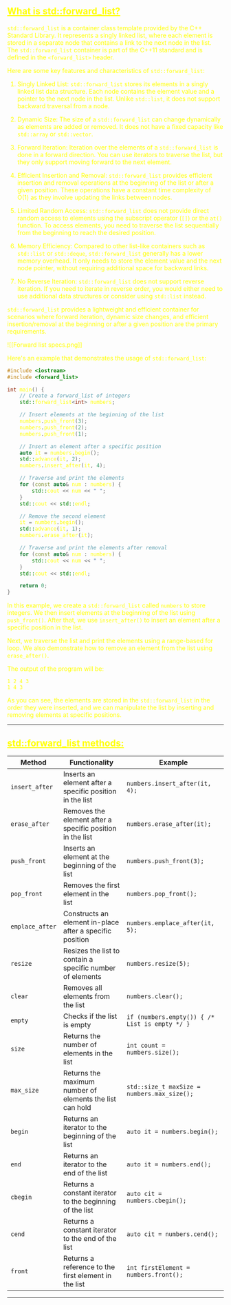 ## <font color="yellow"><u>What is std::forward_list?</u></f>

`std::forward_list` is a container class template provided by the C++ Standard Library. It represents a singly linked list, where each element is stored in a separate node that contains a link to the next node in the list. The `std::forward_list` container is part of the C++11 standard and is defined in the `<forward_list>` header.

Here are some key features and characteristics of `std::forward_list`:

1. Singly Linked List: `std::forward_list` stores its elements in a singly linked list data structure. Each node contains the element value and a pointer to the next node in the list. Unlike `std::list`, it does not support backward traversal from a node.

2. Dynamic Size: The size of a `std::forward_list` can change dynamically as elements are added or removed. It does not have a fixed capacity like `std::array` or `std::vector`.

3. Forward Iteration: Iteration over the elements of a `std::forward_list` is done in a forward direction. You can use iterators to traverse the list, but they only support moving forward to the next element.

4. Efficient Insertion and Removal: `std::forward_list` provides efficient insertion and removal operations at the beginning of the list or after a given position. These operations have a constant time complexity of O(1) as they involve updating the links between nodes.

5. Limited Random Access: `std::forward_list` does not provide direct random access to elements using the subscript operator (`[]`) or the `at()` function. To access elements, you need to traverse the list sequentially from the beginning to reach the desired position.

6. Memory Efficiency: Compared to other list-like containers such as `std::list` or `std::deque`, `std::forward_list` generally has a lower memory overhead. It only needs to store the element value and the next node pointer, without requiring additional space for backward links.

7. No Reverse Iteration: `std::forward_list` does not support reverse iteration. If you need to iterate in reverse order, you would either need to use additional data structures or consider using `std::list` instead.

`std::forward_list` provides a lightweight and efficient container for scenarios where forward iteration, dynamic size changes, and efficient insertion/removal at the beginning or after a given position are the primary requirements.


![[Forward list specs.png]]

Here's an example that demonstrates the usage of `std::forward_list`:

```cpp
#include <iostream>
#include <forward_list>

int main() {
    // Create a forward_list of integers
    std::forward_list<int> numbers;

    // Insert elements at the beginning of the list
    numbers.push_front(3);
    numbers.push_front(2);
    numbers.push_front(1);

    // Insert an element after a specific position
    auto it = numbers.begin();
    std::advance(it, 2);
    numbers.insert_after(it, 4);

    // Traverse and print the elements
    for (const auto& num : numbers) {
        std::cout << num << " ";
    }
    std::cout << std::endl;

    // Remove the second element
    it = numbers.begin();
    std::advance(it, 1);
    numbers.erase_after(it);

    // Traverse and print the elements after removal
    for (const auto& num : numbers) {
        std::cout << num << " ";
    }
    std::cout << std::endl;

    return 0;
}
```

In this example, we create a `std::forward_list` called `numbers` to store integers. We then insert elements at the beginning of the list using `push_front()`. After that, we use `insert_after()` to insert an element after a specific position in the list.

Next, we traverse the list and print the elements using a range-based for loop. We also demonstrate how to remove an element from the list using `erase_after()`.

The output of the program will be:
```
1 2 4 3
1 4 3
```

As you can see, the elements are stored in the `std::forward_list` in the order they were inserted, and we can manipulate the list by inserting and removing elements at specific positions.

---
## <font color="yellow"><u>std::forward_list methods:</u></f>

|Method|Functionality|Example|
|---|---|---|
|`insert_after`|Inserts an element after a specific position in the list|`numbers.insert_after(it, 4);`|
|`erase_after`|Removes the element after a specific position in the list|`numbers.erase_after(it);`|
|`push_front`|Inserts an element at the beginning of the list|`numbers.push_front(3);`|
|`pop_front`|Removes the first element in the list|`numbers.pop_front();`|
|`emplace_after`|Constructs an element in-place after a specific position|`numbers.emplace_after(it, 5);`|
|`resize`|Resizes the list to contain a specific number of elements|`numbers.resize(5);`|
|`clear`|Removes all elements from the list|`numbers.clear();`|
|`empty`|Checks if the list is empty|`if (numbers.empty()) { /* List is empty */ }`|
|`size`|Returns the number of elements in the list|`int count = numbers.size();`|
|`max_size`|Returns the maximum number of elements the list can hold|`std::size_t maxSize = numbers.max_size();`|
|`begin`|Returns an iterator to the beginning of the list|`auto it = numbers.begin();`|
|`end`|Returns an iterator to the end of the list|`auto it = numbers.end();`|
|`cbegin`|Returns a constant iterator to the beginning of the list|`auto cit = numbers.cbegin();`|
|`cend`|Returns a constant iterator to the end of the list|`auto cit = numbers.cend();`|
|`front`|Returns a reference to the first element in the list|`int firstElement = numbers.front();`|

---


